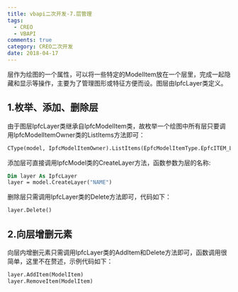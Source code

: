 ```yaml
---
title: vbapi二次开发-7.层管理
tags:
  - CREO
  - VBAPI
comments: true
category: CREO二次开发
date: 2018-04-17
---
```


层作为绘图的一个属性，可以将一些特定的ModelItem放在一个层里，完成一起隐藏和显示等操作，主要为了管理图形或特征方便而设。图层由IpfcLayer类定义。

## 1.枚举、添加、删除层

由于图层IpfcLayer类继承自IpfcModelItem类，故枚举一个绘图中所有层只要调用IpfcModelItemOwner类的ListItems方法即可：

```vb
CType(model, IpfcModelItemOwner).ListItems(EpfcModelItemType.EpfcITEM_LAYER)
```

添加层可直接调用IpfcModel类的CreateLayer方法，函数参数为层的名称:

```vb
Dim layer As IpfcLayer
layer = model.CreateLayer("NAME")
```

删除层只需调用IpfcLayer类的Delete方法即可，代码如下：

```vb
layer.Delete()
```

## 2.向层增删元素

向层内增删元素只需调用IpfcLayer类的AddItem和Delete方法即可，函数调用很简单，这里不在赘述，示例代码如下：

```vb
layer.AddItem(ModelItem)
layer.RemoveItem(ModelItem)
```